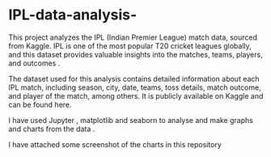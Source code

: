 # IPL-data-analysis-

This project analyzes the IPL (Indian Premier League)  match data, sourced from Kaggle. IPL is one of the most popular T20 cricket leagues globally, and this dataset provides valuable insights into the matches, teams, players, and outcomes .

The dataset used for this analysis contains detailed information about each IPL match, including season, city, date, teams, toss details, match outcome, and player of the match, among others. It is publicly available on Kaggle and can be found here.

I have used Jupyter , matplotlib and seaborn to analyse and make graphs and charts from the data .

I have attached some screenshot of the charts in this repository
